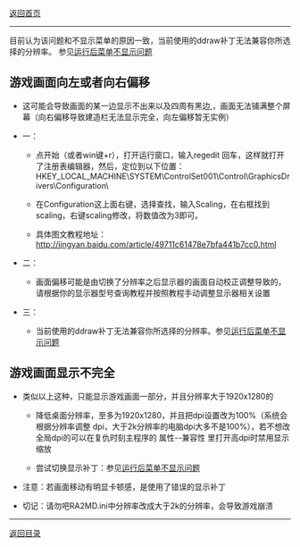 [返回首页](./Home)

***

目前认为该问题和不显示菜单的原因一致，当前使用的ddraw补丁无法兼容你所选择的分辨率。
参见[运行后菜单不显示问题](运行后菜单不显示问题)

## 游戏画面向左或者向右偏移

- 这可能会导致画面的某一边显示不出来以及四周有黑边,，画面无法铺满整个屏幕（向右偏移导致建造栏无法显示完全，向左偏移暂无实例）

- 一：

  - 点开始（或者win键+r），打开运行窗口，输入regedit 回车，这样就打开了注册表编辑器，然后，定位到以下位置： HKEY_LOCAL_MACHINE\\SYSTEM\\ControlSet001\\Control\\GraphicsDrivers\\Configuration\\

  - 在Configuration这上面右键，选择查找，输入Scaling，在右框找到scaling，右键scaling修改，将数值改为3即可。

  - 具体图文教程地址：http://jingyan.baidu.com/article/49711c61478e7bfa441b7cc0.html

- 二：

  - 画面偏移可能是由切换了分辨率之后显示器的画面自动校正调整导致的，请根据你的显示器型号查询教程并按照教程手动调整显示器相关设置

- 三：
   - 当前使用的ddraw补丁无法兼容你所选择的分辨率。参见[运行后菜单不显示问题](运行后菜单不显示问题)

## 游戏画面显示不完全

- 类似以上这种，只能显示游戏画面一部分，并且分辨率大于1920x1280的

  - 降低桌面分辨率，至多为1920x1280，并且把dpi设置改为100%（系统会根据分辨率调整 dpi，大于2k分辨率的电脑dpi大多不是100%），若不想改全局dpi的可以在复仇时刻主程序的 属性--兼容性 里打开高dpi时禁用显示缩放

  - 尝试切换显示补丁：参见[运行后菜单不显示问题](运行后菜单不显示问题)

- 注意：若画面移动有明显卡顿感，是使用了错误的显示补丁

- 切记：请勿吧RA2MD.ini中分辨率改成大于2k的分辨率，会导致游戏崩溃





***
[返回目录](./常见问题指南)